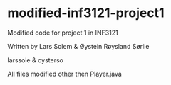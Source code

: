 # modified-inf3121-project1
Modified code for project 1 in INF3121

Written by Lars Solem & Øystein Røysland Sørlie

larssole & oysterso

All files modified other then Player.java
